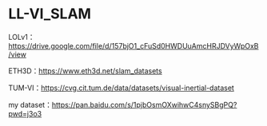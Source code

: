 # LL-VI_SLAM

LOLv1：https://drive.google.com/file/d/157bjO1_cFuSd0HWDUuAmcHRJDVyWpOxB/view

ETH3D：https://www.eth3d.net/slam_datasets

TUM-VI：https://cvg.cit.tum.de/data/datasets/visual-inertial-dataset

my dataset：https://pan.baidu.com/s/1pjbOsmOXwihwC4snySBgPQ?pwd=j3o3